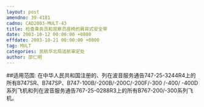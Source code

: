 ```yaml
---
layout: post
amendno: 39-4181
cadno: CAD2003-MULT-43
title: 检查乘务员和观察员座椅的肩背式安全带
date: 2003-10-12 00:00:00 +0800
effdate: 2003-10-21 00:00:00 +0800
tag: MULT
categories: 民航华北局适航审定处
author: 邵仁明
---
```


##适用范围:
在中华人民共和国注册的、列在波音服务通告747-25-3244R4上的所有B747SR、B747SP、B747-100B/-200B/-200C/-200F/-300 /-400/ -400D系列飞机和列在波音服务通告767-25-0288R3上的所有B767-200/-300系列飞机。

